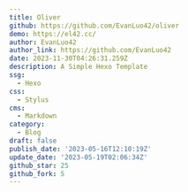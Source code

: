 ```yaml
---
title: Oliver
github: https://github.com/EvanLuo42/oliver
demo: https://el42.cc/
author: EvanLuo42
author_link: https://github.com/EvanLuo42
date: 2023-11-30T04:26:31.259Z
description: A Simple Hexo Template
ssg:
  - Hexo
css:
  - Stylus
cms:
  - Markdown
category:
  - Blog
draft: false
publish_date: '2023-05-16T12:10:19Z'
update_date: '2023-05-19T02:06:34Z'
github_star: 25
github_fork: 5
---
```

